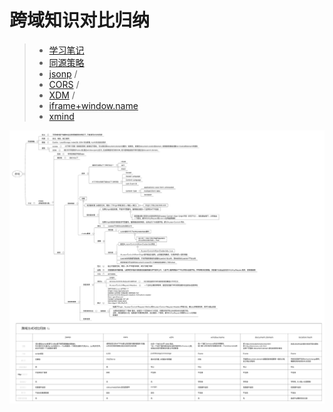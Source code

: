 # 跨域知识对比归纳

> + [学习笔记](https://garvenzhang.github.io/2017/09/07/cross-domain/#%E4%B8%83-%E9%80%9A%E8%BF%87windowname%E8%B7%A8%E5%9F%9F)
> + [同源策略](client/SSO/index.js)
> + [jsonp](./client/Admin/containers/Info/index.jsx) /
> + [CORS](https://github.com/GarvenZhang/blog-file/blob/development/server/middleware/crossSite.js) /
> + [XDM](https://github.com/GarvenZhang/blog-file/blob/development/client/secret-login/index.js) /
> + [iframe+window.name](./client/Admin/components/Form/index.jsx)
> + [xmind](跨域方式对比归纳.xmind)

![跨域方式对比归纳](跨域方式对比归纳.png)
